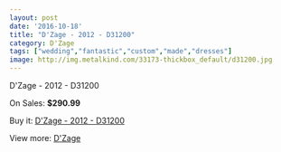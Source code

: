 ```yaml
---
layout: post
date: '2016-10-18'
title: "D'Zage - 2012 - D31200"
category: D'Zage
tags: ["wedding","fantastic","custom","made","dresses"]
image: http://img.metalkind.com/33173-thickbox_default/d31200.jpg
---
```

D'Zage - 2012 - D31200

On Sales: **$290.99**
<a href="https://www.metalkind.com/en/dzage/6641-d31200.html"><amp-img layout="responsive" width="600" height="600" src="//img.metalkind.com/33173-thickbox_default/d31200.jpg" alt="D'Zage - 2012 - D31200 0" /></a>
<a href="https://www.metalkind.com/en/dzage/6641-d31200.html"><amp-img layout="responsive" width="600" height="600" src="//img.metalkind.com/33174-thickbox_default/d31200.jpg" alt="D'Zage - 2012 - D31200 1" /></a>

Buy it: [D'Zage - 2012 - D31200](https://www.metalkind.com/en/dzage/6641-d31200.html "D'Zage - 2012 - D31200")

View more: [D'Zage](https://www.metalkind.com/en/38-dzage "D'Zage")